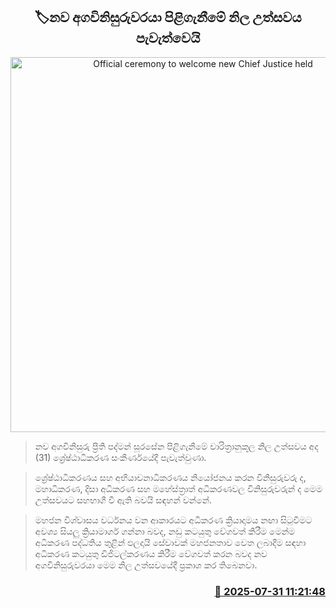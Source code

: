 <p align='center'><b><h2 align='center' title='Official ceremony to welcome new Chief Justice held'>🏷නව අගවිනිසුරුවරයා පිළිගැනීමේ නිල උත්සවය පැවැත්වෙයි</h2></b></p>
<p align='center'><img src='https://helakuru.sgp1.cdn.digitaloceanspaces.com/esana/images/lib/preethi-padman-surasena.jpg' width='600' alt='Official ceremony to welcome new Chief Justice held'></p>

> නව අගවිනිසුරු ප්‍රීති පද්මන් සූරසේන පිළිගැනීමේ චාරිත්‍රානුකූල නිල උත්සවය අද (31) ශ්‍රේෂ්ඨාධිකරණ සංකීර්ණයේදී පැවැත්වුණා.

> ශ්‍රේෂ්ඨාධිකරණය සහ අභියාචනාධිකරණය නියෝජනය කරන විනිසුරුවරු ද, මහාධිකරණ, දිසා අධිකරණ සහ මහේස්ත්‍රාත් අධිකරණවල විනිසුරුවරුන් ද මෙම උත්සවයට සහභාගී වී ඇති බවයි සඳහන් වන්නේ.

> මහජන විශ්වාසය වර්ධනය වන ආකාරයට අධිකරණ ක්‍රියාදාමය නඟා සිටුවීමට අවශ්‍ය සියලු ක්‍රියාමාර්ග ගන්නා බවද, නඩු කටයුතු වේගවත් කිරීම මෙන්ම අධිකරණ පද්ධතිය තුළින් ඵලදායි සේවාවක් මහජනතාව වෙත ලබාදීම සඳහා අධිකරණ කටයුතු ඩිජිටල්කරණය කිරීම වේගවත් කරන බවද නව අගවිනිසුරුවරයා මෙම නිල උත්සවයේදී ප්‍රකාශ කර තිබෙනවා.



<h3 align='right'><a href='https://www.helakuru.lk/esana/p/112324/'>📅 2025-07-31 11:21:48</a></h3>
